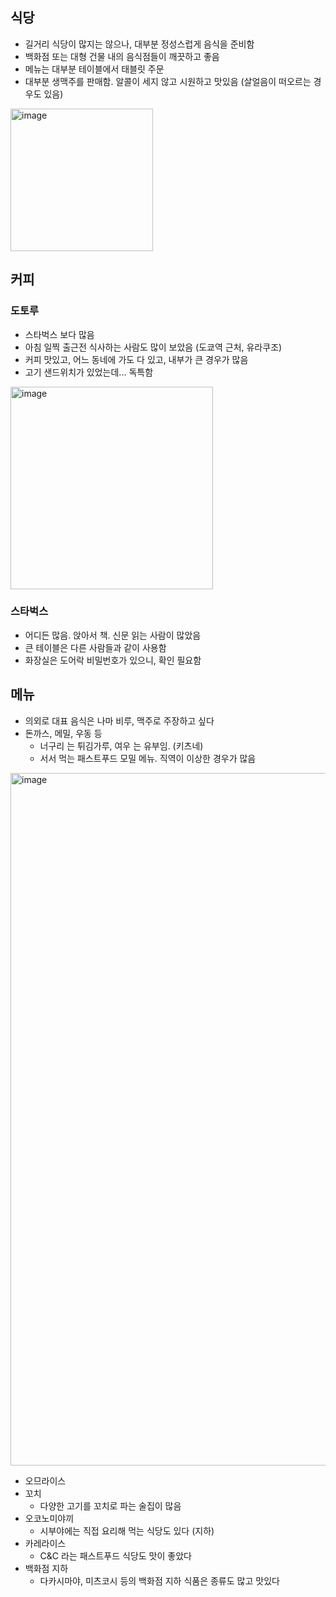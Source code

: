 ## 식당
- 길거리 식당이 많지는 않으나, 대부분 정성스럽게 음식을 준비함
- 백화점 또는 대형 건물 내의 음식점들이 깨끗하고 좋음
- 메뉴는 대부분 테이블에서 태블릿 주문
- 대부분 생맥주를 판매함. 알콜이 세지 않고 시원하고 맛있음 (살얼음이 떠오르는 경우도 있음)

<img width="228" alt="image" src="https://github.com/jeonghoonkang/like_music_n_trip/assets/4180063/f6305a2d-ca4e-4459-aff0-0171a62e39b2">

    
## 커피
### 도토루
- 스타벅스 보다 많음
- 아침 일찍 출근전 식사하는 사람도 많이 보았음 (도쿄역 근처, 유라쿠조)
- 커피 맛있고, 어느 동네에 가도 다 있고, 내부가 큰 경우가 많음
- 고기 샌드위치가 있었는데... 독특함
<img width="324" alt="image" src="https://github.com/jeonghoonkang/like_music_n_trip/assets/4180063/6adfc708-d6b2-45f9-a9dc-c48ca1dea34c">


### 스타벅스 
- 어디든 많음. 앉아서 책. 신문 읽는 사람이 많았음
- 큰 테이블은 다른 사람들과 같이 사용함
- 화장실은 도어락 비밀번호가 있으니, 확인 필요함

## 메뉴
- 의외로 대표 음식은 나마 비루, 맥주로 주장하고 싶다
- 돈까스, 메밀, 우동 등
  - 너구리 는 튀김가루, 여우 는 유부임. (키츠네)
  - 서서 먹는 패스트푸드 모밀 메뉴. 직역이 이상한 경우가 많음 
<img width="1108" alt="image" src="https://github.com/jeonghoonkang/like_music_n_trip/assets/4180063/27f0a2ea-a0b4-476b-ab3d-21211bba9fbe">
 
- 오므라이스
- 꼬치
  - 다양한 고기를 꼬치로 파는 술집이 많음
- 오코노미야끼
  - 시부야에는 직접 요리해 먹는 식당도 있다 (지하)
- 카레라이스
  - C&C 라는 패스트푸드 식당도 맛이 좋았다
- 백화점 지하
  - 다카시마야, 미츠코시 등의 백화점 지하 식품은 종류도 많고 맛있다   
  
